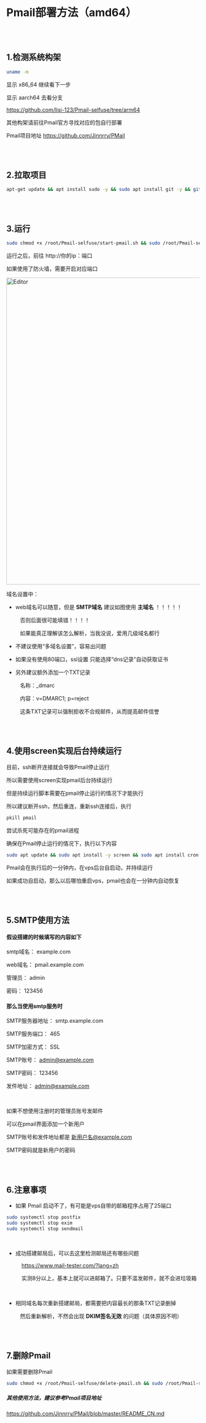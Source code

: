 # Pmail部署方法（amd64）

<br>
<br>


## 1.检测系统构架

```bash
uname -m

```

显示 x86_64 继续看下一步

显示 aarch64 去看分支

https://github.com/lisi-123/Pmail-selfuse/tree/arm64

其他构架请前往Pmail官方寻找对应的包自行部署

Pmail项目地址 https://github.com/Jinnrry/PMail

<br>
<br>

## 2.拉取项目

```bash
apt-get update && apt install sudo -y && sudo apt install git -y && git clone https://github.com/lisi-123/Pmail-selfuse.git

```

<br>
<br>

## 3.运行

```bash
sudo chmod +x /root/Pmail-selfuse/start-pmail.sh && sudo /root/Pmail-selfuse/start-pmail.sh

```

运行之后，前往 http://你的ip：端口

如果使用了防火墙，需要开启对应端口

<img src="./cn.gif" alt="Editor" width="800px">



域名设置中：

+ web域名可以随意，但是 **SMTP域名** 建议如图使用 **主域名** ！！！！！

  &nbsp;&nbsp;&nbsp;否则后面很可能填错！！！！
  
  &nbsp;&nbsp;&nbsp;如果能真正理解该怎么解析，当我没说，爱用几级域名都行

+ 不建议使用“多域名设置”，容易出问题

+ 如果没有使用80端口，ssl设置 只能选择“dns记录”自动获取证书

+ 另外建议额外添加一个TXT记录

  &nbsp;&nbsp;&nbsp;名称：_dmarc

  &nbsp;&nbsp;&nbsp;内容：v=DMARC1; p=reject

  &nbsp;&nbsp;&nbsp;这条TXT记录可以强制拒收不合规邮件，从而提高邮件信誉

<br>
<br>

## 4.使用screen实现后台持续运行

目前，ssh断开连接就会导致Pmail停止运行

所以需要使用screen实现pmail后台持续运行

但是持续运行脚本需要在pmail停止运行的情况下才能执行

所以建议断开ssh，然后重连，重新ssh连接后，执行

```bash
pkill pmail

```

尝试杀死可能存在的pmail进程

确保在Pmail停止运行的情况下，执行以下内容


```bash
sudo apt update && sudo apt install -y screen && sudo apt install cron -y && chmod +x /root/Pmail-selfuse/script.sh && (crontab -l 2>/dev/null; echo "* * * * * /root/Pmail-selfuse/script.sh") | sort -u | crontab -

```

Pmail会在执行后的一分钟内，在vps后台自启动，并持续运行

如果成功自启动，那么以后哪怕重启vps，pmail也会在一分钟内自动恢复


<br>
<br>

## 5.SMTP使用方法


#### 假设搭建的时候填写的内容如下

smtp域名： example.com

web域名： pmail.example.com

管理员： admin

密码： 123456


#### 那么当使用smtp服务时


SMTP服务器地址： smtp.example.com

SMTP服务端口： 465

SMTP加密方式： SSL

SMTP账号： admin@example.com

SMTP密码： 123456

发件地址： admin@example.com

<br>

如果不想使用注册时的管理员账号发邮件

可以在pmail界面添加一个新用户

SMTP账号和发件地址都是 新用户名@example.com

SMTP密码就是新用户的密码

<br>
<br>

## 6.注意事项

+ 如果 Pmail 启动不了，有可能是vps自带的邮箱程序占用了25端口

```bash
sudo systemctl stop postfix
sudo systemctl stop exim
sudo systemctl stop sendmail
```

<br>

+ 成功搭建邮局后，可以去这里检测邮局还有哪些问题

  &nbsp;&nbsp;&nbsp; https://www.mail-tester.com/?lang=zh

  &nbsp;&nbsp;&nbsp; 实测8分以上，基本上就可以进邮箱了。只要不滥发邮件，就不会进垃圾箱

<br>

+ 相同域名每次重新搭建邮局，都需要把内容最长的那条TXT记录删掉

  &nbsp;&nbsp;&nbsp;然后重新解析，不然会出现 **DKIM签名无效** 的问题（具体原因不明）


<br>
<br>

## 7.删除Pmail

如果需要删除Pmail

```bash
sudo chmod +x /root/Pmail-selfuse/delete-pmail.sh && sudo /root/Pmail-selfuse/delete-pmail.sh

```


##### 其他使用方法，建议参考Pmail项目地址

https://github.com/Jinnrry/PMail/blob/master/README_CN.md




<br>

<br>









